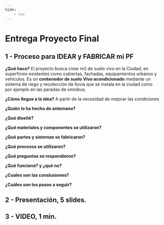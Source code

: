 ```yaml
---
hide:
    - toc
---
```


# **Entrega Proyecto Final**

## 1 - Proceso para IDEAR y FABRICAR mi PF

**¿Qué hace?**
El proyecto busca crear m2 de suelo vivo en la Ciudad, en superficies existentes como cubiertas, fachadas, equipamientos urbanos y vehículos. Es un **contenedor de suelo Vivo acondicionado** mediante un sistema de riego y recolección de lluvia que se instala en la ciudad como por ejemplo en las paradas de omnibus.

**¿Cómo llegue a la idea?**
A partir de la necesidad de mejorar las condiciones 

**¿Quién lo ha hecho de antemano?**

**¿Qué diseñé?**

**¿Qué materiales y componentes se utilizaron?**

**¿Qué partes y sistemas se fabricaron?**

**¿Qué procesos se utilizaron?**

**¿Qué preguntas se respondieron?**

**¿Qué funcionó? y ¿qué no?**

**¿Cuales son las conslusiones?**

**¿Cuáles son los pasos a seguir?**


## 2 - Presentación, 5 slides.

## 3 - VIDEO, 1 min.







